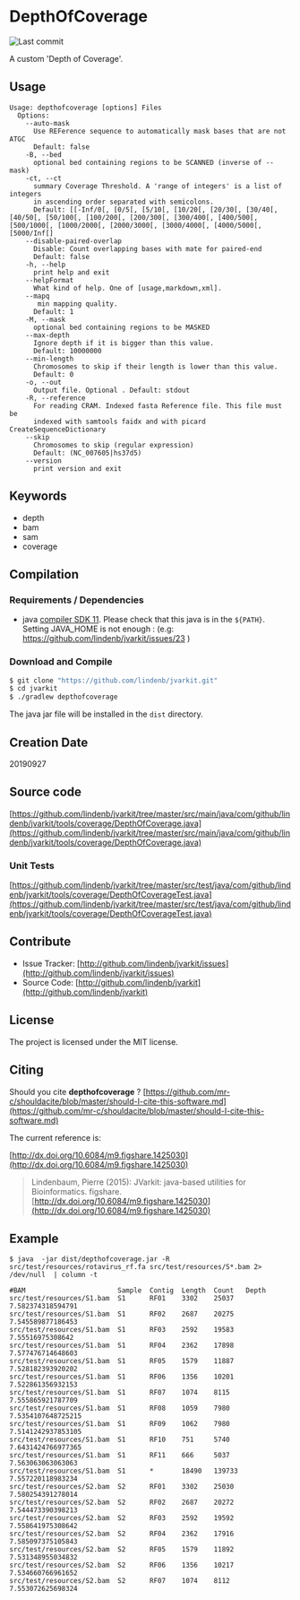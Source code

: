 # DepthOfCoverage

![Last commit](https://img.shields.io/github/last-commit/lindenb/jvarkit.png)

A custom 'Depth of Coverage'.


## Usage

```
Usage: depthofcoverage [options] Files
  Options:
    --auto-mask
      Use REFerence sequence to automatically mask bases that are not ATGC
      Default: false
    -B, --bed
      optional bed containing regions to be SCANNED (inverse of --mask)
    -ct, --ct
      summary Coverage Threshold. A 'range of integers' is a list of integers 
      in ascending order separated with semicolons.
      Default: [[-Inf/0[, [0/5[, [5/10[, [10/20[, [20/30[, [30/40[, [40/50[, [50/100[, [100/200[, [200/300[, [300/400[, [400/500[, [500/1000[, [1000/2000[, [2000/3000[, [3000/4000[, [4000/5000[, [5000/Inf[]
    --disable-paired-overlap
      Disable: Count overlapping bases with mate for paired-end
      Default: false
    -h, --help
      print help and exit
    --helpFormat
      What kind of help. One of [usage,markdown,xml].
    --mapq
       min mapping quality.
      Default: 1
    -M, --mask
      optional bed containing regions to be MASKED
    --max-depth
      Ignore depth if it is bigger than this value.
      Default: 10000000
    --min-length
      Chromosomes to skip if their length is lower than this value.
      Default: 0
    -o, --out
      Output file. Optional . Default: stdout
    -R, --reference
      For reading CRAM. Indexed fasta Reference file. This file must be 
      indexed with samtools faidx and with picard CreateSequenceDictionary
    --skip
      Chromosomes to skip (regular expression)
      Default: (NC_007605|hs37d5)
    --version
      print version and exit

```


## Keywords

 * depth
 * bam
 * sam
 * coverage


## Compilation

### Requirements / Dependencies

* java [compiler SDK 11](https://jdk.java.net/11/). Please check that this java is in the `${PATH}`. Setting JAVA_HOME is not enough : (e.g: https://github.com/lindenb/jvarkit/issues/23 )


### Download and Compile

```bash
$ git clone "https://github.com/lindenb/jvarkit.git"
$ cd jvarkit
$ ./gradlew depthofcoverage
```

The java jar file will be installed in the `dist` directory.


## Creation Date

20190927

## Source code 

[https://github.com/lindenb/jvarkit/tree/master/src/main/java/com/github/lindenb/jvarkit/tools/coverage/DepthOfCoverage.java](https://github.com/lindenb/jvarkit/tree/master/src/main/java/com/github/lindenb/jvarkit/tools/coverage/DepthOfCoverage.java)

### Unit Tests

[https://github.com/lindenb/jvarkit/tree/master/src/test/java/com/github/lindenb/jvarkit/tools/coverage/DepthOfCoverageTest.java](https://github.com/lindenb/jvarkit/tree/master/src/test/java/com/github/lindenb/jvarkit/tools/coverage/DepthOfCoverageTest.java)


## Contribute

- Issue Tracker: [http://github.com/lindenb/jvarkit/issues](http://github.com/lindenb/jvarkit/issues)
- Source Code: [http://github.com/lindenb/jvarkit](http://github.com/lindenb/jvarkit)

## License

The project is licensed under the MIT license.

## Citing

Should you cite **depthofcoverage** ? [https://github.com/mr-c/shouldacite/blob/master/should-I-cite-this-software.md](https://github.com/mr-c/shouldacite/blob/master/should-I-cite-this-software.md)

The current reference is:

[http://dx.doi.org/10.6084/m9.figshare.1425030](http://dx.doi.org/10.6084/m9.figshare.1425030)

> Lindenbaum, Pierre (2015): JVarkit: java-based utilities for Bioinformatics. figshare.
> [http://dx.doi.org/10.6084/m9.figshare.1425030](http://dx.doi.org/10.6084/m9.figshare.1425030)


## Example

```
$ java  -jar dist/depthofcoverage.jar -R src/test/resources/rotavirus_rf.fa src/test/resources/S*.bam 2> /dev/null  | column -t 

#BAM                       Sample  Contig  Length  Count   Depth
src/test/resources/S1.bam  S1      RF01    3302    25037   7.582374318594791
src/test/resources/S1.bam  S1      RF02    2687    20275   7.545589877186453
src/test/resources/S1.bam  S1      RF03    2592    19583   7.55516975308642
src/test/resources/S1.bam  S1      RF04    2362    17898   7.577476714648603
src/test/resources/S1.bam  S1      RF05    1579    11887   7.528182393920202
src/test/resources/S1.bam  S1      RF06    1356    10201   7.522861356932153
src/test/resources/S1.bam  S1      RF07    1074    8115    7.555865921787709
src/test/resources/S1.bam  S1      RF08    1059    7980    7.5354107648725215
src/test/resources/S1.bam  S1      RF09    1062    7980    7.5141242937853105
src/test/resources/S1.bam  S1      RF10    751     5740    7.6431424766977365
src/test/resources/S1.bam  S1      RF11    666     5037    7.563063063063063
src/test/resources/S1.bam  S1      *       18490   139733  7.557220118983234
src/test/resources/S2.bam  S2      RF01    3302    25030   7.580254391278014
src/test/resources/S2.bam  S2      RF02    2687    20272   7.544473390398213
src/test/resources/S2.bam  S2      RF03    2592    19592   7.558641975308642
src/test/resources/S2.bam  S2      RF04    2362    17916   7.585097375105843
src/test/resources/S2.bam  S2      RF05    1579    11892   7.531348955034832
src/test/resources/S2.bam  S2      RF06    1356    10217   7.534660766961652
src/test/resources/S2.bam  S2      RF07    1074    8112    7.553072625698324

```


